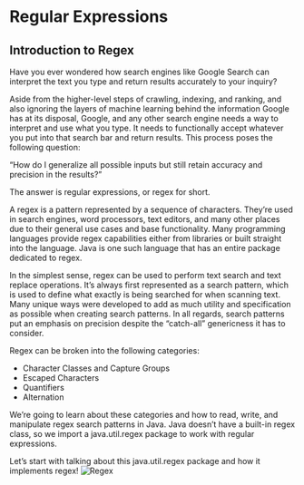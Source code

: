 # Regular Expressions
## Introduction to Regex

Have you ever wondered how search engines like Google Search can interpret the text you type and return results accurately to your inquiry?

Aside from the higher-level steps of crawling, indexing, and ranking, and also ignoring the layers of machine learning behind the information Google has at its disposal, Google, and any other search engine needs a way to interpret and use what you type. It needs to functionally accept whatever you put into that search bar and return results. This process poses the following question:

“How do I generalize all possible inputs but still retain accuracy and precision in the results?”

The answer is regular expressions, or regex for short.

A regex is a pattern represented by a sequence of characters. They’re used in search engines, word processors, text editors, and many other places due to their general use cases and base functionality. Many programming languages provide regex capabilities either from libraries or built straight into the language. Java is one such language that has an entire package dedicated to regex.

In the simplest sense, regex can be used to perform text search and text replace operations. It’s always first represented as a search pattern, which is used to define what exactly is being searched for when scanning text. Many unique ways were developed to add as much utility and specification as possible when creating search patterns. In all regards, search patterns put an emphasis on precision despite the “catch-all” genericness it has to consider.

Regex can be broken into the following categories:

* Character Classes and Capture Groups
* Escaped Characters
* Quantifiers
* Alternation

We’re going to learn about these categories and how to read, write, and manipulate regex search patterns in Java. Java doesn’t have a built-in regex class, so we import a java.util.regex package to work with 
regular expressions.

Let’s start with talking about this java.util.regex package and how it implements regex!
![Regex]()
